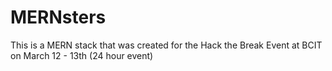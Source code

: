 # MERNsters
This is a MERN stack that was created for the Hack the Break Event at BCIT on March 12 - 13th (24 hour event)
